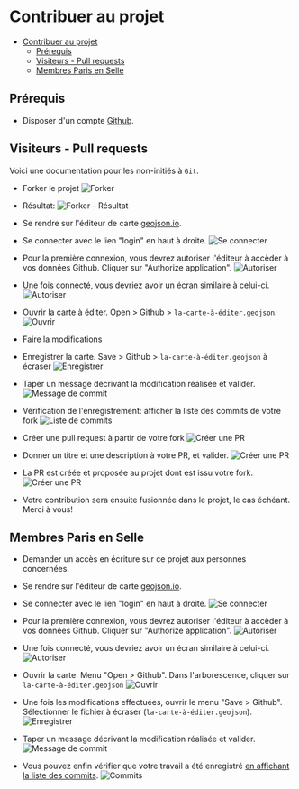# Contribuer au projet

<!-- TOC depthFrom:1 depthTo:6 withLinks:1 updateOnSave:1 orderedList:0 -->

- [Contribuer au projet](#contribuer-au-projet)
	- [Prérequis](#prrequis)
	- [Visiteurs - Pull requests](#visiteurs-pull-requests)
	- [Membres Paris en Selle](#membres-paris-en-selle)

<!-- /TOC -->

## Prérequis

* Disposer d'un compte [Github](https://github.com).

## Visiteurs - Pull requests

Voici une documentation pour les non-initiés à `Git`.

* Forker le projet
![Forker](assets/contribuer_PR_0.png)

* Résultat:
![Forker - Résultat](assets/contribuer_PR_1.png)

* Se rendre sur l'éditeur de carte [geojson.io](http://geojson.io).

* Se connecter avec le lien "login" en haut à droite. ![Se connecter](assets/contribuer_editor-authorize_0.png)

* Pour la première connexion, vous devrez autoriser l'éditeur à accèder à vos données Github. Cliquer sur "Authorize application". ![Autoriser](assets/contribuer_editor-authorize_1.png)

* Une fois connecté, vous devriez avoir un écran similaire à celui-ci.
![Autoriser](assets/contribuer_editor-authorize_2.png)

* Ouvrir la carte à éditer. Open > Github > `la-carte-à-éditer.geojson`.
![Ouvrir](assets/contribuer_PR_2.png)

* Faire la modifications

* Enregistrer la carte. Save > Github > `la-carte-à-éditer.geojson` à écraser
![Enregistrer](assets/contribuer_PR_3.png)

* Taper un message décrivant la modification réalisée et valider. ![Message de commit](assets/contribuer_3.png)

* Vérification de l'enregistrement: afficher la liste des commits de votre fork
![Liste de commits](assets/contribuer_PR_4.png)

* Créer une pull request à partir de votre fork
![Créer une PR](assets/contribuer_PR_6.png)

* Donner un titre et une description à votre PR, et valider.
![Créer une PR](assets/contribuer_PR_7.png)

* La PR est créée et proposée au projet dont est issu votre fork.
![Créer une PR](assets/contribuer_PR_8.png)

* Votre contribution sera ensuite fusionnée dans le projet, le cas échéant. Merci à vous!

## Membres Paris en Selle

* Demander un accès en écriture sur ce projet aux personnes concernées.

* Se rendre sur l'éditeur de carte [geojson.io](http://geojson.io).

* Se connecter avec le lien "login" en haut à droite. ![Se connecter](assets/contribuer_editor-authorize_0.png)

* Pour la première connexion, vous devrez autoriser l'éditeur à accèder à vos données Github. Cliquer sur "Authorize application". ![Autoriser](assets/contribuer_editor-authorize_1.png)

* Une fois connecté, vous devriez avoir un écran similaire à celui-ci.
![Autoriser](assets/contribuer_editor-authorize_2.png)

* Ouvrir la carte. Menu "Open > Github". Dans l'arborescence, cliquer sur `la-carte-à-éditer.geojson` ![Ouvrir](assets/contribuer_2.png)

* Une fois les modifications effectuées, ouvrir le menu "Save > Github". Sélectionner le fichier à écraser (`la-carte-à-éditer.geojson`). ![Enregistrer](assets/contribuer_2.png)

* Taper un message décrivant la modification réalisée et valider. ![Message de commit](assets/contribuer_3.png)

* Vous pouvez enfin vérifier que votre travail a été enregistré [en affichant la liste des commits](https://github.com/ParisEnSelle/planvelo-carte/commits/master). ![Commits](assets/contribuer_4.png)
